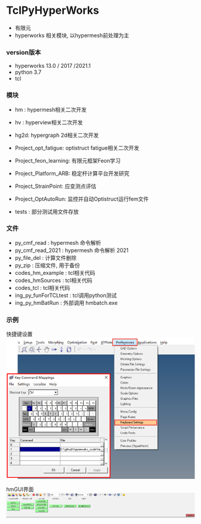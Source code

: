 # TclPyHyperWorks
+ 有限元
+ hyperworks 相关模块, 以hypermesh前处理为主  


### version版本
+ hyperworks 13.0 / 2017 /2021.1
+ python 3.7
+ tcl

### 模块
+ hm : hypermesh相关二次开发
+ hv : hyperview相关二次开发
+ hg2d: hypergraph 2d相关二次开发

+ Project_opt_fatigue: optistruct fatigue相关二次开发
+ Project_feon_learning: 有限元框架Feon学习
+ Project_Platform_ARB: 稳定杆计算平台开发研究
+ Project_StrainPoint: 应变测点评估
+ Project_OptAutoRun: 监控并自动Optistruct运行fem文件

+ tests : 部分测试用文件存放


### 文件
+ py_cmf_read : hypermesh 命令解析
+ py_cmf_read_2021 : hypermesh 命令解析 2021
+ py_file_del : 计算文件删除
+ py_zip : 压缩文件, 用于备份
+ codes_hm_example : tcl相关代码
+ codes_hmSources : tcl相关代码
+ codes_tcl : tcl相关代码
+ ing_py_funForTCLtest : tcl调用python测试
+ ing_py_hmBatRun : 外部调用 hmbatch.exe



### 示例

快捷键设置
![快捷键设置](./README/figure_hm_快捷键设置.png)

hmGUI界面
![hmGUI](./README/figure_hmGUI.png)
